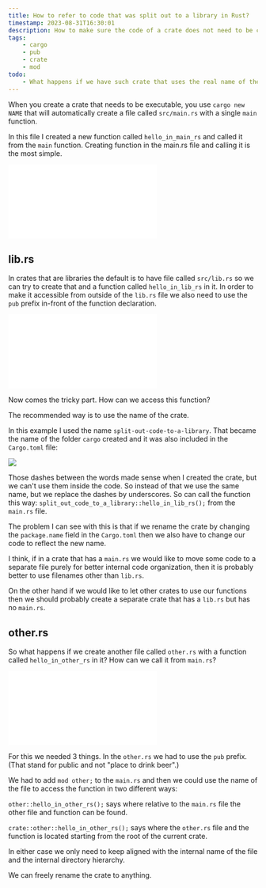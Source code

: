 ```yaml
---
title: How to refer to code that was split out to a library in Rust?
timestamp: 2023-08-31T16:30:01
description: How to make sure the code of a crate does not need to be changed when the crate is renamed.
tags:
    - cargo
    - pub
    - crate
    - mod
todo:
    - What happens if we have such crate that uses the real name of the crate, but the user uses an alias when importing?
---
```


When you create a crate that needs to be executable, you use `cargo new NAME` that will automatically create a file called `src/main.rs` with a single `main` function.

In this file I created a new function called `hello_in_main_rs` and called it from the `main` function. Creating function in the main.rs file and calling it is the most simple.

![](examples/split-out-code-to-a-library/src/main.rs)


## lib.rs

In crates that are libraries the default is to have file called `src/lib.rs` so we can try to create that and a function called `hello_in_lib_rs` in it.
In order to make it accessible from outside of the `lib.rs` file we also need to use the `pub` prefix in-front of the function declaration.

![](examples/split-out-code-to-a-library/src/lib.rs)

Now comes the tricky part. How can we access this function?

The recommended way is to use the name of the crate.

In this example I used the name `split-out-code-to-a-library`. That became the name of the folder `cargo` created and it was also included in the `Cargo.toml` file:

![](examples/split-out-code-to-a-library/Cargo.toml)

Those dashes between the words made sense when I created the crate, but we can't use them inside the code. So instead of that we use the same name, but we replace the dashes by underscores. So can call the function this way: `split_out_code_to_a_library::hello_in_lib_rs();` from the `main.rs` file.

The problem I can see with this is that if we rename the crate by changing the `package.name` field in the `Cargo.toml` then we also have to change our code to reflect the new name.

I think, if in a crate that has a `main.rs` we would like to move some code to a separate file purely for better internal code organization, then it is probably better to use filenames other than `lib.rs`.

On the other hand if we would like to let other crates to use our functions then we should probably create a separate crate that has a `lib.rs` but has no `main.rs`.

## other.rs

So what happens if we create another file called `other.rs` with a function called `hello_in_other_rs` in it? How can we call it from `main.rs`?

![](examples/split-out-code-to-a-library/src/other.rs)

For this we needed 3 things. In the `other.rs` we had to use the `pub` prefix. (That stand for public and not "place to drink beer".)

We had to add `mod other;` to the `main.rs` and then we could use the name of the file to access the function in two different ways:

`other::hello_in_other_rs();` says where relative to the `main.rs` file the other file and function can be found.

`crate::other::hello_in_other_rs();` says where the `other.rs` file and the function is located starting from the root of the current crate.

In either case we only need to keep aligned with the internal name of the file and the internal directory hierarchy.

We can freely rename the crate to anything.

